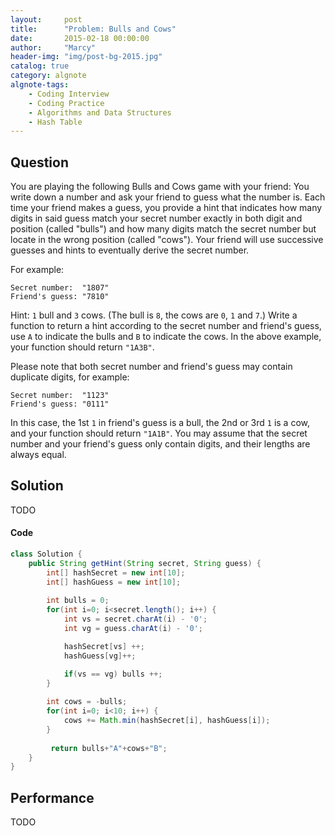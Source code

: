 ```yaml
---
layout:     post
title:      "Problem: Bulls and Cows"
date:       2015-02-18 00:00:00
author:     "Marcy"
header-img: "img/post-bg-2015.jpg"
catalog: true
category: algnote
algnote-tags:
    - Coding Interview
    - Coding Practice
    - Algorithms and Data Structures
    - Hash Table
---
```


## Question

You are playing the following Bulls and Cows game with your friend: You write down a number and ask your friend to guess what the number is. Each time your friend makes a guess, you provide a hint that indicates how many digits in said guess match your secret number exactly in both digit and position (called "bulls") and how many digits match the secret number but locate in the wrong position (called "cows"). Your friend will use successive guesses and hints to eventually derive the secret number.

For example:

```
Secret number:  "1807"
Friend's guess: "7810"
```

Hint: `1` bull and `3` cows. (The bull is `8`, the cows are `0`, `1` and `7`.)
Write a function to return a hint according to the secret number and friend's guess, use `A` to indicate the bulls and `B` to indicate the cows. In the above example, your function should return `"1A3B"`.

Please note that both secret number and friend's guess may contain duplicate digits, for example:

```
Secret number:  "1123"
Friend's guess: "0111"
```

In this case, the 1st `1` in friend's guess is a bull, the 2nd or 3rd `1` is a cow, and your function should return `"1A1B"`.
You may assume that the secret number and your friend's guess only contain digits, and their lengths are always equal.

## Solution
TODO

#### Code
```java
class Solution {
    public String getHint(String secret, String guess) {
        int[] hashSecret = new int[10];
        int[] hashGuess = new int[10];
        
        int bulls = 0;
        for(int i=0; i<secret.length(); i++) {
            int vs = secret.charAt(i) - '0';
            int vg = guess.charAt(i) - '0';

            hashSecret[vs] ++;
            hashGuess[vg]++;

            if(vs == vg) bulls ++;
        }
        
        int cows = -bulls;
        for(int i=0; i<10; i++) {
            cows += Math.min(hashSecret[i], hashGuess[i]);
        }
        
         return bulls+"A"+cows+"B";
    }
}
```

## Performance
TODO